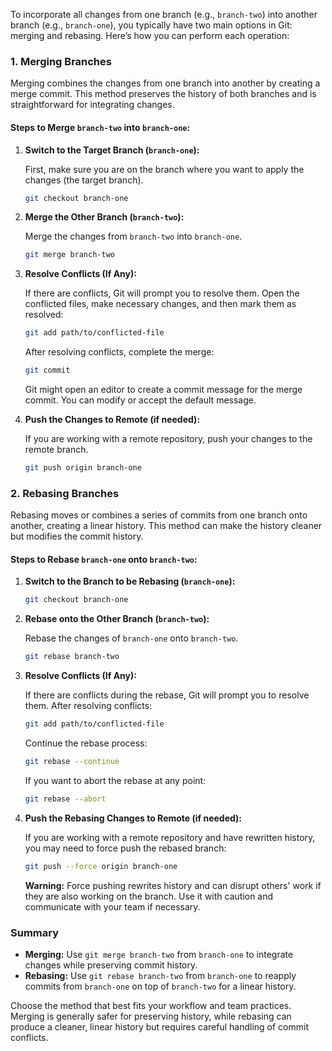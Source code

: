 To incorporate all changes from one branch (e.g., `branch-two`) into another branch (e.g., `branch-one`), you typically have two main options in Git: merging and rebasing. Here’s how you can perform each operation:

### **1. Merging Branches**

Merging combines the changes from one branch into another by creating a merge commit. This method preserves the history of both branches and is straightforward for integrating changes.

#### **Steps to Merge `branch-two` into `branch-one`:**

1. **Switch to the Target Branch (`branch-one`):**

   First, make sure you are on the branch where you want to apply the changes (the target branch).

   ```sh
   git checkout branch-one
   ```

2. **Merge the Other Branch (`branch-two`):**

   Merge the changes from `branch-two` into `branch-one`.

   ```sh
   git merge branch-two
   ```

3. **Resolve Conflicts (If Any):**

   If there are conflicts, Git will prompt you to resolve them. Open the conflicted files, make necessary changes, and then mark them as resolved:

   ```sh
   git add path/to/conflicted-file
   ```

   After resolving conflicts, complete the merge:

   ```sh
   git commit
   ```

   Git might open an editor to create a commit message for the merge commit. You can modify or accept the default message.

4. **Push the Changes to Remote (if needed):**

   If you are working with a remote repository, push your changes to the remote branch.

   ```sh
   git push origin branch-one
   ```

### **2. Rebasing Branches**

Rebasing moves or combines a series of commits from one branch onto another, creating a linear history. This method can make the history cleaner but modifies the commit history.

#### **Steps to Rebase `branch-one` onto `branch-two`:**

1. **Switch to the Branch to be Rebasing (`branch-one`):**

   ```sh
   git checkout branch-one
   ```

2. **Rebase onto the Other Branch (`branch-two`):**

   Rebase the changes of `branch-one` onto `branch-two`.

   ```sh
   git rebase branch-two
   ```

3. **Resolve Conflicts (If Any):**

   If there are conflicts during the rebase, Git will prompt you to resolve them. After resolving conflicts:

   ```sh
   git add path/to/conflicted-file
   ```

   Continue the rebase process:

   ```sh
   git rebase --continue
   ```

   If you want to abort the rebase at any point:

   ```sh
   git rebase --abort
   ```

4. **Push the Rebasing Changes to Remote (if needed):**

   If you are working with a remote repository and have rewritten history, you may need to force push the rebased branch:

   ```sh
   git push --force origin branch-one
   ```

   **Warning:** Force pushing rewrites history and can disrupt others' work if they are also working on the branch. Use it with caution and communicate with your team if necessary.

### **Summary**

- **Merging:** Use `git merge branch-two` from `branch-one` to integrate changes while preserving commit history.
- **Rebasing:** Use `git rebase branch-two` from `branch-one` to reapply commits from `branch-one` on top of `branch-two` for a linear history.

Choose the method that best fits your workflow and team practices. Merging is generally safer for preserving history, while rebasing can produce a cleaner, linear history but requires careful handling of commit conflicts.
